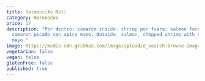 ```yaml
---
title: Salmoncito Roll
category: Horneados
price: 17
description: "Por dentro: camarón inside: shrimp por fuera: salmon forrado,
  camaron picado con spicy mayo. Outside: salmon, chopped shrimp with spicy
  mayo."
image: https://media-cdn.grubhub.com/image/upload/d_search:browse-images:default.jpg/w_115,q_auto:low,fl_lossy,dpr_2.0,c_fill,f_auto,h_120/zphyzdj3jmvddf8o807w
vegetarian: false
vegan: false
glutenFree: false
published: true
---
```

